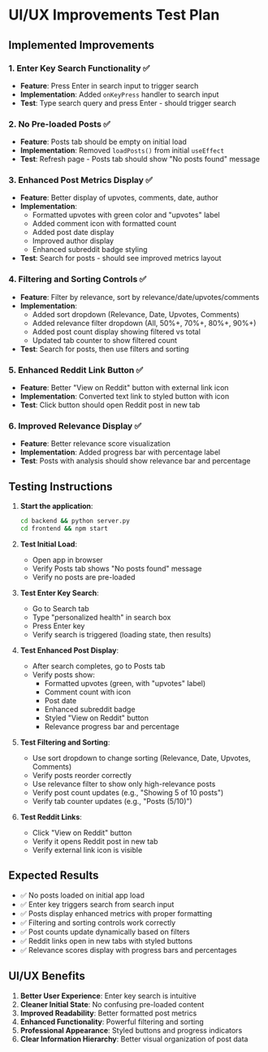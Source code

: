 # UI/UX Improvements Test Plan

## Implemented Improvements

### 1. Enter Key Search Functionality ✅
- **Feature**: Press Enter in search input to trigger search
- **Implementation**: Added `onKeyPress` handler to search input
- **Test**: Type search query and press Enter - should trigger search

### 2. No Pre-loaded Posts ✅
- **Feature**: Posts tab should be empty on initial load
- **Implementation**: Removed `loadPosts()` from initial `useEffect`
- **Test**: Refresh page - Posts tab should show "No posts found" message

### 3. Enhanced Post Metrics Display ✅
- **Feature**: Better display of upvotes, comments, date, author
- **Implementation**: 
  - Formatted upvotes with green color and "upvotes" label
  - Added comment icon with formatted count
  - Added post date display
  - Improved author display
  - Enhanced subreddit badge styling
- **Test**: Search for posts - should see improved metrics layout

### 4. Filtering and Sorting Controls ✅
- **Feature**: Filter by relevance, sort by relevance/date/upvotes/comments
- **Implementation**:
  - Added sort dropdown (Relevance, Date, Upvotes, Comments)
  - Added relevance filter dropdown (All, 50%+, 70%+, 80%+, 90%+)
  - Added post count display showing filtered vs total
  - Updated tab counter to show filtered count
- **Test**: Search for posts, then use filters and sorting

### 5. Enhanced Reddit Link Button ✅
- **Feature**: Better "View on Reddit" button with external link icon
- **Implementation**: Converted text link to styled button with icon
- **Test**: Click button should open Reddit post in new tab

### 6. Improved Relevance Display ✅
- **Feature**: Better relevance score visualization
- **Implementation**: Added progress bar with percentage label
- **Test**: Posts with analysis should show relevance bar and percentage

## Testing Instructions

1. **Start the application**:
   ```bash
   cd backend && python server.py
   cd frontend && npm start
   ```

2. **Test Initial Load**:
   - Open app in browser
   - Verify Posts tab shows "No posts found" message
   - Verify no posts are pre-loaded

3. **Test Enter Key Search**:
   - Go to Search tab
   - Type "personalized health" in search box
   - Press Enter key
   - Verify search is triggered (loading state, then results)

4. **Test Enhanced Post Display**:
   - After search completes, go to Posts tab
   - Verify posts show:
     - Formatted upvotes (green, with "upvotes" label)
     - Comment count with icon
     - Post date
     - Enhanced subreddit badge
     - Styled "View on Reddit" button
     - Relevance progress bar and percentage

5. **Test Filtering and Sorting**:
   - Use sort dropdown to change sorting (Relevance, Date, Upvotes, Comments)
   - Verify posts reorder correctly
   - Use relevance filter to show only high-relevance posts
   - Verify post count updates (e.g., "Showing 5 of 10 posts")
   - Verify tab counter updates (e.g., "Posts (5/10)")

6. **Test Reddit Links**:
   - Click "View on Reddit" button
   - Verify it opens Reddit post in new tab
   - Verify external link icon is visible

## Expected Results

- ✅ No posts loaded on initial app load
- ✅ Enter key triggers search from search input
- ✅ Posts display enhanced metrics with proper formatting
- ✅ Filtering and sorting controls work correctly
- ✅ Post counts update dynamically based on filters
- ✅ Reddit links open in new tabs with styled buttons
- ✅ Relevance scores display with progress bars and percentages

## UI/UX Benefits

1. **Better User Experience**: Enter key search is intuitive
2. **Cleaner Initial State**: No confusing pre-loaded content
3. **Improved Readability**: Better formatted post metrics
4. **Enhanced Functionality**: Powerful filtering and sorting
5. **Professional Appearance**: Styled buttons and progress indicators
6. **Clear Information Hierarchy**: Better visual organization of post data
